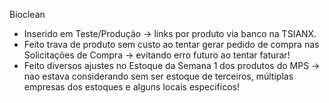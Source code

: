 Bioclean
- Inserido em Teste/Produção → links por produto via banco na TSIANX.
- Feito trava de produto sem custo ao tentar gerar pedido de compra nas Solicitações de Compra → evitando erro futuro ao tentar faturar!
- Feito diversos ajustes no Estoque da Semana 1 dos produtos do MPS → nao estava considerando sem ser estoque de terceiros, múltiplas empresas dos estoques e alguns locais especificos!